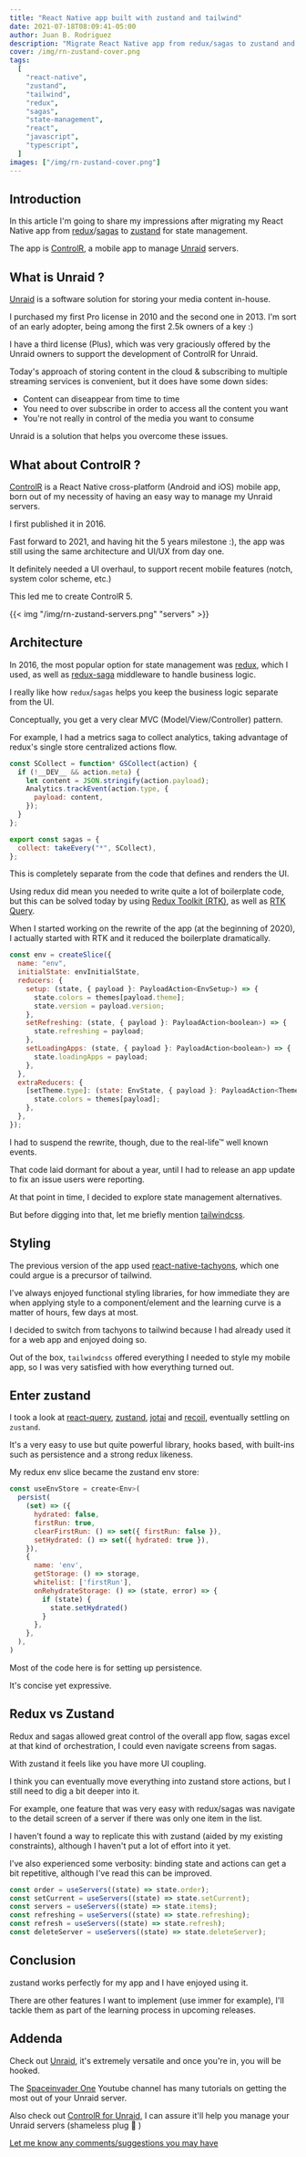 ```yaml
---
title: "React Native app built with zustand and tailwind"
date: 2021-07-18T08:09:41-05:00
author: Juan B. Rodriguez
description: "Migrate React Native app from redux/sagas to zustand and implement tailwindcss along the way"
cover: /img/rn-zustand-cover.png
tags:
  [
    "react-native",
    "zustand",
    "tailwind",
    "redux",
    "sagas",
    "state-management",
    "react",
    "javascript",
    "typescript",
  ]
images: ["/img/rn-zustand-cover.png"]
---
```


## Introduction

In this article I'm going to share my impressions after migrating my React Native app from [redux](https://reduxjs.org)/[sagas](https://redux-saga.js.org/) to [zustand](https://github.com/pmndrs/zustand) for state management.

The app is [ControlR](https://www.apertoire.com/controlr/), a mobile app to manage [Unraid](https://unraid.net/) servers.

## What is Unraid ?

[Unraid](https://unraid.net/) is a software solution for storing your media content in-house.

I purchased my first Pro license in 2010 and the second one in 2013.
I'm sort of an early adopter, being among the first 2.5k owners of a key :)

I have a third license (Plus), which was very graciously offered by the Unraid owners to support the development of ControlR for Unraid.

Today's approach of storing content in the cloud & subscribing to multiple streaming services is convenient, but it does have some down sides:

- Content can diseappear from time to time
- You need to over subscribe in order to access all the content you want
- You're not really in control of the media you want to consume

Unraid is a solution that helps you overcome these issues.

## What about ControlR ?

[ControlR](https://www.apertoire.com/controlr/) is a React Native cross-platform (Android and iOS) mobile app, born out of my necessity of having an easy way to manage my Unraid servers.

I first published it in 2016.

Fast forward to 2021, and having hit the 5 years milestone :), the app was still using the same architecture and UI/UX from day one.

It definitely needed a UI overhaul, to support recent mobile features (notch, system color scheme, etc.)

This led me to create ControlR 5.

{{< img "/img/rn-zustand-servers.png" "servers" >}}

## Architecture

In 2016, the most popular option for state management was [redux](https://redux.js.org/), which I used, as well as [redux-saga](https://redux-saga.js.org/) middleware to handle business logic.

I really like how `redux`/`sagas` helps you keep the business logic separate from the UI.

Conceptually, you get a very clear MVC (Model/View/Controller) pattern.

For example, I had a metrics saga to collect analytics, taking advantage of redux's single store centralized actions flow.

```javascript
const SCollect = function* GSCollect(action) {
  if (!__DEV__ && action.meta) {
    let content = JSON.stringify(action.payload);
    Analytics.trackEvent(action.type, {
      payload: content,
    });
  }
};

export const sagas = {
  collect: takeEvery("*", SCollect),
};
```

This is completely separate from the code that defines and renders the UI.

Using redux did mean you needed to write quite a lot of boilerplate code, but this can be solved today by using [Redux Toolkit (RTK)](https://redux-toolkit.js.org/), as well as [RTK Query](https://redux-toolkit.js.org/rtk-query/overview).

When I started working on the rewrite of the app (at the beginning of 2020), I actually started with RTK and it reduced the boilerplate dramatically.

```javascript
const env = createSlice({
  name: "env",
  initialState: envInitialState,
  reducers: {
    setup: (state, { payload }: PayloadAction<EnvSetup>) => {
      state.colors = themes[payload.theme];
      state.version = payload.version;
    },
    setRefreshing: (state, { payload }: PayloadAction<boolean>) => {
      state.refreshing = payload;
    },
    setLoadingApps: (state, { payload }: PayloadAction<boolean>) => {
      state.loadingApps = payload;
    },
  },
  extraReducers: {
    [setTheme.type]: (state: EnvState, { payload }: PayloadAction<Theme>) => {
      state.colors = themes[payload];
    },
  },
});
```

I had to suspend the rewrite, though, due to the real-life&trade; well known events.

That code laid dormant for about a year, until I had to release an app update to fix an issue users were reporting.

At that point in time, I decided to explore state management alternatives.

But before digging into that, let me briefly mention [tailwindcss](https://tailwindcss.com/).

## Styling

The previous version of the app used [react-native-tachyons](https://github.com/tachyons-css/react-native-style-tachyons), which one could argue is a precursor of tailwind.

I've always enjoyed functional styling libraries, for how immediate they are when applying style to a component/element and the learning curve is a matter of hours, few days at most.

I decided to switch from tachyons to tailwind because I had already used it for a web app and enjoyed doing so.

Out of the box, `tailwindcss` offered everything I needed to style my mobile app, so I was very satisfied with how everything turned out.

## Enter zustand

I took a look at [react-query](https://react-query.tanstack.com/), [zustand](https://github.com/pmndrs/zustand), [jotai](https://github.com/pmndrs/jotai) and [recoil](https://recoiljs.org/), eventually settling on `zustand`.

It's a very easy to use but quite powerful library, hooks based, with built-ins such as persistence and a strong redux likeness.

My redux env slice became the zustand env store:

```javascript
const useEnvStore = create<Env>(
  persist(
    (set) => ({
      hydrated: false,
      firstRun: true,
      clearFirstRun: () => set({ firstRun: false }),
      setHydrated: () => set({ hydrated: true }),
    }),
    {
      name: 'env',
      getStorage: () => storage,
      whitelist: ['firstRun'],
      onRehydrateStorage: () => (state, error) => {
        if (state) {
          state.setHydrated()
        }
      },
    },
  ),
)
```

Most of the code here is for setting up persistence.

It's concise yet expressive.

## Redux vs Zustand

Redux and sagas allowed great control of the overall app flow, sagas excel at that kind of orchestration, I could even navigate screens from sagas.

With zustand it feels like you have more UI coupling.

I think you can eventually move everything into zustand store actions, but I still need to dig a bit deeper into it.

For example, one feature that was very easy with redux/sagas was navigate to the detail screen of a server if there was only one item in the list.

I haven't found a way to replicate this with zustand (aided by my existing constraints), although I haven't put a lot of effort into it yet.

I've also experienced some verbosity: binding state and actions can get a bit repetitive, although I've read this can be improved.

```javascript
const order = useServers((state) => state.order);
const setCurrent = useServers((state) => state.setCurrent);
const servers = useServers((state) => state.items);
const refreshing = useServers((state) => state.refreshing);
const refresh = useServers((state) => state.refresh);
const deleteServer = useServers((state) => state.deleteServer);
```

## Conclusion

zustand works perfectly for my app and I have enjoyed using it.

There are other features I want to implement (use immer for example), I'll tackle them as part of the learning process in upcoming releases.

## Addenda

Check out [Unraid](https://unraid.net), it's extremely versatile and once you're in, you will be hooked.

The [Spaceinvader One](https://www.youtube.com/c/SpaceinvaderOne) Youtube channel has many tutorials on getting the most out of your Unraid server.

Also check out [ControlR for Unraid](https://www.apertoire.com/controlr/), I can assure it'll help you manage your Unraid servers (shameless plug 🙌 )

[Let me know any comments/suggestions you may have](https://twitter.com/jbrodriguezio/status/1416771768551940100)
